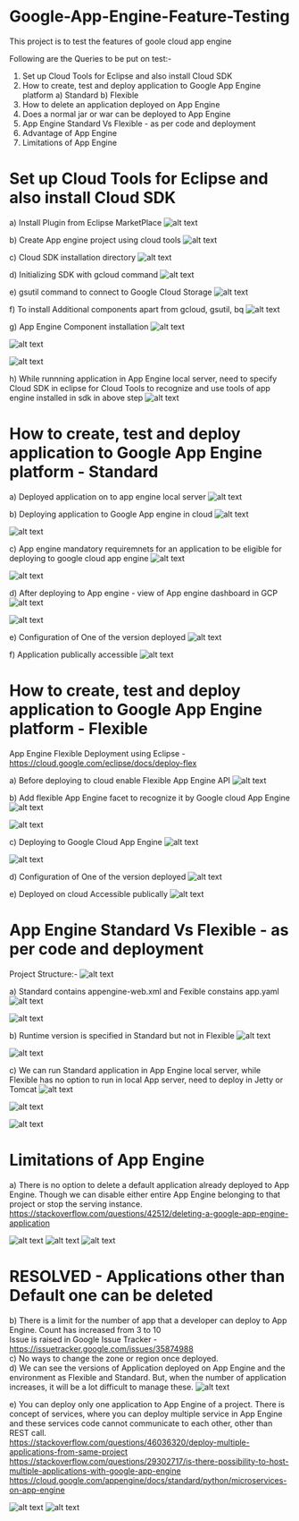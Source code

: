 # Google-App-Engine-Feature-Testing
This project is to test the features of goole cloud app engine

Following are the Queries to be put on test:-

1) Set up Cloud Tools for Eclipse and also install Cloud SDK
2) How to create, test and deploy application to Google App Engine platform
  a) Standard
  b) Flexible
3) How to delete an application deployed on App Engine
4) Does a normal jar or war can be deployed to App Engine
5) App Engine Standard Vs Flexible - as per code and deployment
5) Advantage of App Engine
6) Limitations of App Engine

# Set up Cloud Tools for Eclipse and also install Cloud SDK

a) Install Plugin from Eclipse MarketPlace
![alt text](https://github.com/Hitman007IN/Google-App-Engine-Feature-Testing/blob/master/screenshots/setUp/cloud%20tools%20for%20eclipse%20installation%20as%20plugin.png)

b) Create App engine project using cloud tools
![alt text](https://github.com/Hitman007IN/Google-App-Engine-Feature-Testing/blob/master/screenshots/setUp/cloud%20tools%20create%20app%20engine%20project.png)

c) Cloud SDK installation directory
![alt text](https://github.com/Hitman007IN/Google-App-Engine-Feature-Testing/blob/master/screenshots/setUp/google%20sdk%20installation%20dirctory.png)

d) Initializing SDK with gcloud command
![alt text](https://github.com/Hitman007IN/Google-App-Engine-Feature-Testing/blob/master/screenshots/setUp/gcloud%20init%20with%20google%20sdk.png)

e) gsutil command to connect to Google Cloud Storage
![alt text](https://github.com/Hitman007IN/Google-App-Engine-Feature-Testing/blob/master/screenshots/setUp/gsutil%20with%20google%20sdk.png)

f) To install Additional components apart from gcloud, gsutil, bq
![alt text](https://github.com/Hitman007IN/Google-App-Engine-Feature-Testing/blob/master/screenshots/setUp/additional%20component%20to%20install%20in%20sdk.png)

g) App Engine Component installation
![alt text](https://github.com/Hitman007IN/Google-App-Engine-Feature-Testing/blob/master/screenshots/setUp/installing%20app%20engine%20to%20run%20in%20local%20with%20cloud%20tools.png)

![alt text](https://github.com/Hitman007IN/Google-App-Engine-Feature-Testing/blob/master/screenshots/setUp/installing%20app%20engine%20compoent%20for%20java.png)

![alt text](https://github.com/Hitman007IN/Google-App-Engine-Feature-Testing/blob/master/screenshots/setUp/app%20engine%20component%20installition%20done.png)

h) While runnning application in App Engine local server, need to specify Cloud SDK in eclipse for Cloud Tools to recognize and use tools of app engine installed in sdk in above step
![alt text](https://github.com/Hitman007IN/Google-App-Engine-Feature-Testing/blob/master/screenshots/setUp/google%20cloud%20tools%20plugin%20recognizes%20app%20engine%20sdk%20to%20run%20application%20in%20local.png)

# How to create, test and deploy application to Google App Engine platform - Standard

a) Deployed application on to app engine local server
![alt text](https://github.com/Hitman007IN/Google-App-Engine-Feature-Testing/blob/master/screenshots/standardAppEngine/deploying%20application%20to%20app%20engine%20server%20locally.png)

b) Deploying application to Google App engine in cloud
![alt text](https://github.com/Hitman007IN/Google-App-Engine-Feature-Testing/blob/master/screenshots/standardAppEngine/eclipse%20console%20deploying%20to%20app%20engine%20standard.png)

![alt text](https://github.com/Hitman007IN/Google-App-Engine-Feature-Testing/blob/master/screenshots/standardAppEngine/deploy%20application%20to%20GCP%20app%20engine%20by%20signinig%20in%20to%20GCP%20and%20selecting%20project.png)

c) App engine mandatory requiremnets for an application to be eligible for deploying to google cloud app engine
![alt text](https://github.com/Hitman007IN/Google-App-Engine-Feature-Testing/blob/master/screenshots/standardAppEngine/appengine-web.xml%20%20a%20mandatory%20file%20to%20recognize%20as%20an%20app%20engine%20compatible.png)

![alt text](https://github.com/Hitman007IN/Google-App-Engine-Feature-Testing/blob/master/screenshots/standardAppEngine/app%20engine%20facet%20a%20mandatory%20feature%20to%20recognize%20it%20as%20an%20app%20engine%20compatible.png)

d) After deploying to App engine - view of App engine dashboard in GCP
![alt text](https://github.com/Hitman007IN/Google-App-Engine-Feature-Testing/blob/master/screenshots/standardAppEngine/app%20engine%20dashboard%20with%20the%20application%20details%20-%20page1.png)

![alt text](https://github.com/Hitman007IN/Google-App-Engine-Feature-Testing/blob/master/screenshots/standardAppEngine/app%20engine%20dashboard%20with%20the%20application%20details%20-%20page2.png)

e) Configuration of One of the version deployed
![alt text](https://github.com/Hitman007IN/Google-App-Engine-Feature-Testing/blob/master/screenshots/standardAppEngine/Configuration%20of%20one%20of%20the%20versions%20of%20App%20deployed%20in%20Standard%20App%20Engine.png)

f) Application publically accessible
![alt text](https://github.com/Hitman007IN/Google-App-Engine-Feature-Testing/blob/master/screenshots/standardAppEngine/public%20access%20to%20the%20web%20page.png)

# How to create, test and deploy application to Google App Engine platform - Flexible

App Engine Flexible Deployment using Eclipse - https://cloud.google.com/eclipse/docs/deploy-flex

a) Before deploying to cloud enable Flexible App Engine API
![alt text](https://github.com/Hitman007IN/Google-App-Engine-Feature-Testing/blob/master/screenshots/flexibleAppEngine/Enable%20Flexible%20App%20Engine%20API%20before%20deploying.png)

b) Add flexible App Engine facet to recognize it by Google cloud App Engine
![alt text](https://github.com/Hitman007IN/Google-App-Engine-Feature-Testing/blob/master/screenshots/flexibleAppEngine/Prerequisite%20to%20add%20facet%20as%20flexible%20App%20engine%20before%20deploying%20to%20App%20Engine%20Cloud.png)

![alt text](https://github.com/Hitman007IN/Google-App-Engine-Feature-Testing/blob/master/screenshots/flexibleAppEngine/Enabled%20App%20Engine%20Flexible%20API.png)

c) Deploying to Google Cloud App Engine
![alt text](https://github.com/Hitman007IN/Google-App-Engine-Feature-Testing/blob/master/screenshots/flexibleAppEngine/Deploying%20to%20App%20Engine%20Cloud.png)

![alt text](https://github.com/Hitman007IN/Google-App-Engine-Feature-Testing/blob/master/screenshots/flexibleAppEngine/console%20log%20while%20deploying%20to%20App%20Engine.png)

d) Configuration of One of the version deployed
![alt text](https://github.com/Hitman007IN/Google-App-Engine-Feature-Testing/blob/master/screenshots/flexibleAppEngine/Configuration%20of%20one%20of%20the%20versions%20of%20App%20deployed%20in%20Flexible%20App%20Engine.png)

e) Deployed on cloud Accessible publically
![alt text](https://github.com/Hitman007IN/Google-App-Engine-Feature-Testing/blob/master/screenshots/flexibleAppEngine/Flexible%20Application%20deployed%20publically%20accessible.png)

# App Engine Standard Vs Flexible - as per code and deployment

Project Structure:-
![alt text](https://github.com/Hitman007IN/Google-App-Engine-Feature-Testing/blob/master/screenshots/comparision/project%20structure%20difference.png)

a) Standard contains appengine-web.xml and Fexible constains app.yaml
![alt text](https://github.com/Hitman007IN/Google-App-Engine-Feature-Testing/blob/master/screenshots/comparision/standard%20contains%20appengine-web.xml%20file.png)

![alt text](https://github.com/Hitman007IN/Google-App-Engine-Feature-Testing/blob/master/screenshots/comparision/flexible%20app.yaml%20file.png)

b) Runtime version is specified in Standard but not in Flexible
![alt text](https://github.com/Hitman007IN/Google-App-Engine-Feature-Testing/blob/master/screenshots/comparision/standard%20contains%20appengine-web.xml%20file.png)

![alt text](https://github.com/Hitman007IN/Google-App-Engine-Feature-Testing/blob/master/screenshots/comparision/flexible%20app.yaml%20file.png)

c) We can run Standard application in App Engine local server, while Flexible has no option to run in local App server, need to deploy in Jetty or Tomcat
![alt text](https://github.com/Hitman007IN/Google-App-Engine-Feature-Testing/blob/master/screenshots/comparision/Run%20As%20for%20standard%20as%20App%20Engine%20server.png)

![alt text](https://github.com/Hitman007IN/Google-App-Engine-Feature-Testing/blob/master/screenshots/comparision/Flexible%20cannot%20be%20deployed%20on%20local%20App%20engine%20server.png)

![alt text](https://github.com/Hitman007IN/Google-App-Engine-Feature-Testing/blob/master/screenshots/comparision/Flexible%20has%20no%20app%20engine%20server.png)

# Limitations of App Engine

a) There is no option to delete a default application already deployed to App Engine. Though we can disable either entire App Engine belonging to that project or stop the serving instance.<br />
https://stackoverflow.com/questions/42512/deleting-a-google-app-engine-application <br />

![alt text](https://github.com/Hitman007IN/Google-App-Engine-Feature-Testing/blob/master/screenshots/limitations/disable%20App%20Engine%20for%20Entire%20Project%20-%20part1.png)
![alt text](https://github.com/Hitman007IN/Google-App-Engine-Feature-Testing/blob/master/screenshots/limitations/disable%20App%20Engine%20for%20Entire%20Project%20-%20part2.png)
![alt text](https://github.com/Hitman007IN/Google-App-Engine-Feature-Testing/blob/master/screenshots/limitations/stop%20and%20start%20an%20instance.png)

# RESOLVED - Applications other than Default one can be deleted

b) There is a limit for the number of app that a developer can deploy to App Engine. Count has increased from 3 to 10<br />
Issue is raised in Google Issue Tracker - https://issuetracker.google.com/issues/35874988 <br />
c) No ways to change the zone or region once deployed.<br />
d) We can see the versions of Application deployed on App Engine and the environment as Flexible and Standard. But, when the number of application increases, it will be a lot difficult to manage these. 
![alt text](https://github.com/Hitman007IN/Google-App-Engine-Feature-Testing/blob/master/screenshots/limitations/Versions%20of%20application%20deployed%20on%20App%20Engine.png)

e) You can deploy only one application to App Engine of a project. There is concept of services, where you can deploy multiple service in App Engine and these services code cannot communicate to each other, other than REST call. <br />
https://stackoverflow.com/questions/46036320/deploy-multiple-applications-from-same-project <br />
https://stackoverflow.com/questions/29302717/is-there-possibility-to-host-multiple-applications-with-google-app-engine <br />
https://cloud.google.com/appengine/docs/standard/python/microservices-on-app-engine <br />

![alt text](https://github.com/Hitman007IN/Google-App-Engine-Feature-Testing/blob/master/screenshots/limitations/deployed%20multiple%20versions%20of%20application.png)
![alt text](https://github.com/Hitman007IN/Google-App-Engine-Feature-Testing/blob/master/screenshots/limitations/new%20application%20has%20new%20URL.png)



